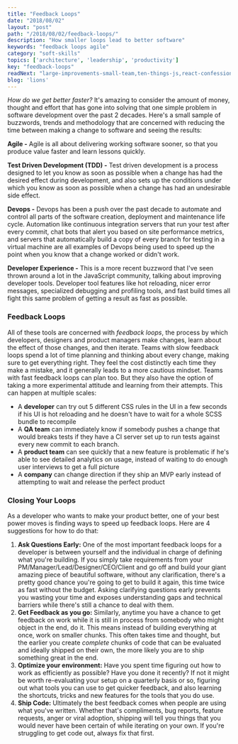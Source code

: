 ```yaml
---
title: "Feedback Loops"
date: "2018/08/02"
layout: "post"
path: "/2018/08/02/feedback-loops/"
description: "How smaller loops lead to better software"
keywords: "feedback loops agile"
category: "soft-skills"
topics: ['architecture', 'leadership', 'productivity']
key: "feedback-loops"
readNext: "large-improvements-small-team,ten-things-js,react-confessions"
blog: 'lions'
---
```


*How do we get better faster?*  It's amazing to consider the amount of money, thought and effort that has gone into solving that one simple problem in software development over the past 2 decades.  Here's a small sample of buzzwords, trends and methodology that are concerned with reducing the time between making a change to software and seeing the results:


**Agile -** Agile is all about delivering working software sooner, so that you produce value faster and learn lessons quickly.

**Test Driven Development (TDD) -** Test driven development is a process designed to let you know as soon as possible when a change has had the desired effect during development, and also sets up the conditions under which you know as soon as possible when a change has had an undesirable side effect.

**Devops -** Devops has been a push over the past decade to automate and control all parts of the software creation, deployment and maintenance life cycle.  Automation like continuous integration servers that run your test after every commit, chat bots that alert you based on site performance metrics, and servers that automatically build a copy of every branch for testing in a virtual machine are all examples of Devops being used to speed up the point when you know that a change worked or didn't work.

**Developer Experience -** This is a more recent buzzword that I've seen thrown around a lot in the JavaScript community, talking about improving developer tools.  Developer tool features like hot reloading, nicer error messages, specialized debugging and profiling tools, and fast build times all fight this same problem of getting a result as fast as possible.

### Feedback Loops


All of these tools are concerned with *feedback loops*, the process by which developers, designers and product managers make changes, learn about the effect of those changes, and then iterate.  Teams with slow feedback loops spend a lot of time planning and thinking about every change, making sure to get everything right. They feel the cost distinctly each time they make a mistake, and it generally leads to a more cautious mindset.  Teams with fast feedback loops can plan too.  But they also have the option of taking a more experimental attitude and learning from their attempts. This can happen at multiple scales:

- A **developer** can try out 5 different CSS rules in the UI in a few seconds if his UI is hot reloading and he doesn't have to wait for a whole SCSS bundle to recompile
- A **QA team** can immediately know if somebody pushes a change that would breaks tests if they have a CI server set up to run tests against every new commit to each branch.
- A **product team** can see quickly that a new feature is problematic if he's able to see detailed analytics on usage, instead of waiting to do enough user interviews to get a full picture
- A **company** can change direction if they ship an MVP early instead of attempting to wait and release the perfect product

### Closing Your Loops

As a developer who wants to make your product better, one of your best power moves is finding ways to speed up feedback loops.  Here are 4 suggestions for how to do that:

1. **Ask Questions Early:** One of the most important feedback loops for a developer is between yourself and the individual in charge of defining what you're building.  If you simply take requirements from your PM/Manager/Lead/Designer/CEO/Client and go off and build your giant amazing piece of beautiful software, without any clarification, there's a pretty good chance you're going to get to build it again, this time twice as fast without the budget.  Asking clarifying questions early prevents you wasting your time and exposes understanding gaps and technical barriers while there's still a chance to deal with them.
2. **Get Feedback as you go:** Similarly, anytime you have a chance to get feedback on work while it is still in process from somebody who might object in the end, do it.  This means instead of building everything at once, work on smaller chunks.  This often takes time and thought, but the earlier you create *complete* chunks of code that can be evaluated and ideally shipped on their own, the more likely you are to ship something great in the end.
3. **Optimize your environment:** Have you spent time figuring out how to work as efficiently as possible?  Have you done it recently?  If not it might be worth re-evaluating your setup on a quarterly basis or so, figuring out what tools you can use to get quicker feedback, and also learning the shortcuts, tricks and new features for the tools that you do use.
4. **Ship Code:** Ultimately the best feedback comes when people are using what you've written.  Whether that's compliments, bug reports, feature requests, anger or viral adoption, shipping will tell you things that you would never have been certain of while iterating on your own.  If you're struggling to get code out, always fix that first.
